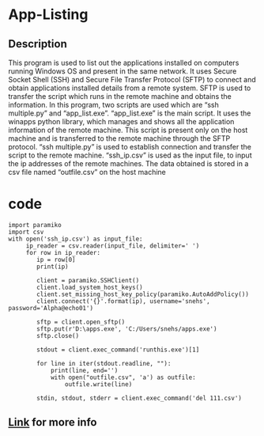 # App-Listing

## Description
 This program is used to list out the applications installed on computers running Windows OS and present in the same network. It uses Secure Socket Shell (SSH) and Secure File Transfer Protocol (SFTP) to connect and obtain applications installed details from a remote system. SFTP is used to transfer the script which runs in the remote machine and obtains the information. In this program, two scripts are used which are “ssh multiple.py” and “app_list.exe”.
“app_list.exe” is the main script. It uses the winapps python library, which manages and shows all the application information of the remote machine. This script is present only on the host machine and is transferred to the remote machine through the SFTP protocol.
“ssh multiple.py” is used to establish connection and transfer the script to the remote machine. “ssh_ip.csv” is used as the input file, to input the ip addresses of the remote machines. The data obtained is stored in a csv file named “outfile.csv” on the host machine
# code
```
import paramiko
import csv
with open('ssh_ip.csv') as input_file:
     ip_reader = csv.reader(input_file, delimiter=' ')
     for row in ip_reader:
        ip = row[0]
        print(ip)

        client = paramiko.SSHClient()
        client.load_system_host_keys()
        client.set_missing_host_key_policy(paramiko.AutoAddPolicy())
        client.connect('{}'.format(ip), username='snehs', password='Alpha@echo01')

        sftp = client.open_sftp()
        sftp.put(r'D:\apps.exe', 'C:/Users/snehs/apps.exe')
        sftp.close()

        stdout = client.exec_command('runthis.exe')[1]

        for line in iter(stdout.readline, ""):
            print(line, end='')
            with open("outfile.csv", 'a') as outfile:
                outfile.write(line)

        stdin, stdout, stderr = client.exec_command('del 111.csv') 
  ```
    
## [Link](https://docs.google.com/document/d/1k7fxpWDZwtPqo_2-B4cer3tLjnJlHR41NVH0OvFeclw/edit?usp=sharing) for more info


